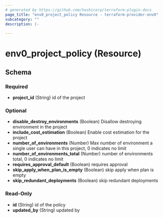 ```yaml
---
# generated by https://github.com/hashicorp/terraform-plugin-docs
page_title: "env0_project_policy Resource - terraform-provider-env0"
subcategory: ""
description: |-
  
---
```


# env0_project_policy (Resource)





<!-- schema generated by tfplugindocs -->
## Schema

### Required

- **project_id** (String) id  of the project

### Optional

- **disable_destroy_environments** (Boolean) Disallow destroying environment in the project
- **include_cost_estimation** (Boolean) Enable cost estimation for the project
- **number_of_environments** (Number) Max number of environment a single user can have in this project, 0 indicates no limit
- **number_of_environments_total** (Number) number of environments total, 0 indicates no limit
- **requires_approval_default** (Boolean) requires approval
- **skip_apply_when_plan_is_empty** (Boolean) skip apply when plan is empty
- **skip_redundant_deployments** (Boolean) skip redundant deployments

### Read-Only

- **id** (String) id of the policy
- **updated_by** (String) updated by


